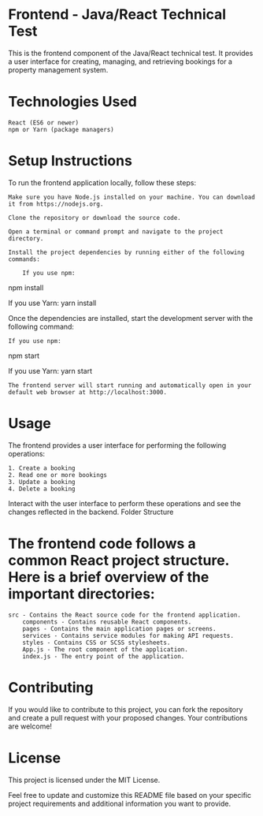 # Frontend - Java/React Technical Test

This is the frontend component of the Java/React technical test. It provides a user interface for creating, managing, and retrieving bookings for a property management system.

# Technologies Used

    React (ES6 or newer)
    npm or Yarn (package managers)

# Setup Instructions

To run the frontend application locally, follow these steps:

    Make sure you have Node.js installed on your machine. You can download it from https://nodejs.org.

    Clone the repository or download the source code.

    Open a terminal or command prompt and navigate to the project directory.

    Install the project dependencies by running either of the following commands:

        If you use npm:
npm install

If you use Yarn:
    yarn install

Once the dependencies are installed, start the development server with the following command:

    If you use npm:
npm start

If you use Yarn:
        yarn start

    The frontend server will start running and automatically open in your default web browser at http://localhost:3000.

# Usage

The frontend provides a user interface for performing the following operations:

    1. Create a booking
    2. Read one or more bookings
    3. Update a booking
    4. Delete a booking

Interact with the user interface to perform these operations and see the changes reflected in the backend.
Folder Structure

# The frontend code follows a common React project structure. Here is a brief overview of the important directories:

    src - Contains the React source code for the frontend application.
        components - Contains reusable React components.
        pages - Contains the main application pages or screens.
        services - Contains service modules for making API requests.
        styles - Contains CSS or SCSS stylesheets.
        App.js - The root component of the application.
        index.js - The entry point of the application.

# Contributing

If you would like to contribute to this project, you can fork the repository and create a pull request with your proposed changes. Your contributions are welcome!

# License

This project is licensed under the MIT License.

Feel free to update and customize this README file based on your specific project requirements and additional information you want to provide.
